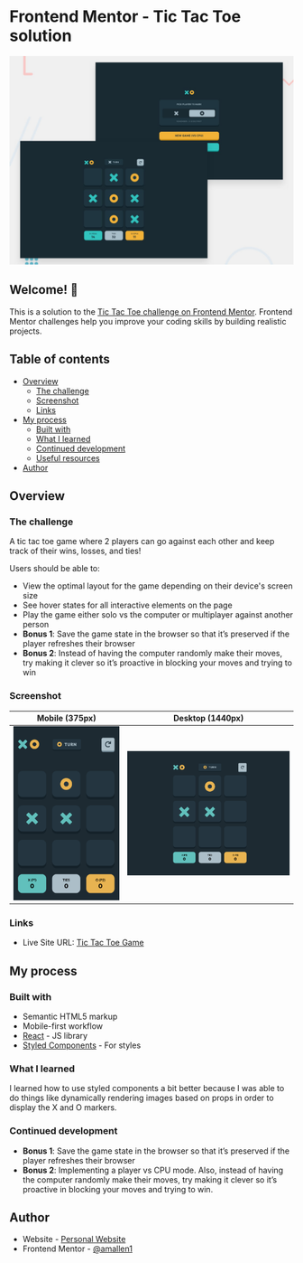 # Frontend Mentor - Tic Tac Toe solution

![Design preview for the Tic Tac Toe coding challenge](./preview.jpg)

## Welcome! 👋

This is a solution to the [Tic Tac Toe challenge on Frontend Mentor](https://www.frontendmentor.io/challenges/tic-tac-toe-game-Re7ZF_E2v). Frontend Mentor challenges help you improve your coding skills by building realistic projects.

## Table of contents

- [Overview](#overview)
  - [The challenge](#the-challenge)
  - [Screenshot](#screenshot)
  - [Links](#links)
- [My process](#my-process)
  - [Built with](#built-with)
  - [What I learned](#what-i-learned)
  - [Continued development](#continued-development)
  - [Useful resources](#useful-resources)
- [Author](#author)

## Overview

### The challenge

A tic tac toe game where 2 players can go against each other and keep track of their wins, losses, and ties!

Users should be able to:

- View the optimal layout for the game depending on their device's screen size
- See hover states for all interactive elements on the page
- Play the game either solo vs the computer or multiplayer against another person
- **Bonus 1**: Save the game state in the browser so that it’s preserved if the player refreshes their browser
- **Bonus 2**: Instead of having the computer randomly make their moves, try making it clever so it’s proactive in blocking your moves and trying to win

### Screenshot

| Mobile (375px)                                 | Desktop (1440px)                                 |
| ---------------------------------------------- | ------------------------------------------------ |
| ![Mobile](./screenshots/mobile_screenshot.png) | ![Desktop](./screenshots/desktop_screenshot.png) |


### Links

- Live Site URL: [Tic Tac Toe Game](https://tic-tac-toe-8370ed.netlify.app/)

## My process

### Built with

- Semantic HTML5 markup
- Mobile-first workflow
- [React](https://reactjs.org/) - JS library
- [Styled Components](https://styled-components.com/) - For styles

### What I learned

I learned how to use styled components a bit better because I was able to do things like dynamically rendering images based on props in order to display the X and O markers.

### Continued development

- **Bonus 1**: Save the game state in the browser so that it’s preserved if the player refreshes their browser
- **Bonus 2**: Implementing a player vs CPU mode. Also, instead of having the computer randomly make their moves, try making it clever so it’s proactive in blocking your moves and trying to win.


## Author

- Website - [Personal Website](https://www.aniyaallen.com/)
- Frontend Mentor - [@amallen1](https://www.frontendmentor.io/profile/amallen1)


